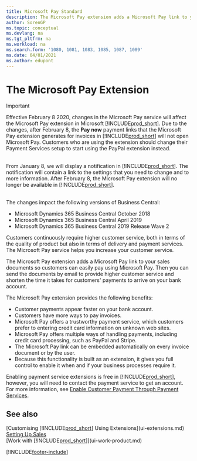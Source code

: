 ```yaml
---
title: Microsoft Pay Standard
description: The Microsoft Pay extension adds a Microsoft Pay link to your sales documents so customers can easily pay using Microsoft Pay.
author: SorenGP
ms.topic: conceptual
ms.devlang: na
ms.tgt_pltfrm: na
ms.workload: na
ms.search.form: '1080, 1081, 1083, 1085, 1087, 1089'
ms.date: 04/01/2021
ms.author: edupont
---
```

# The Microsoft Pay Extension

> [!IMPORTANT]
> Effective February 8 2020, changes in the Microsoft Pay service will affect the Microsoft Pay extension in Microsoft [!INCLUDE[prod_short](includes/prod_long.md)]. Due to the changes, after February 8, the **Pay now** payment links that the Microsoft Pay extension generates for invoices in [!INCLUDE[prod_short](includes/prod_short.md)] will not open Microsoft Pay. Customers who are using the extension should change their Payment Services setup to start using the PayPal extension instead.<br /></br>
>
> From January 8, we will display a notification in [!INCLUDE[prod_short](includes/prod_short.md)]. The notification will contain a link to the settings that you need to change and to more information. After February 8, the Microsoft Pay extension will no longer be available in [!INCLUDE[prod_short](includes/prod_short.md)].<br /></br>
>
> The changes impact the following versions of Business Central:
> - Microsoft Dynamics 365 Business Central October 2018
> - Microsoft Dynamics 365 Business Central April 2019
> - Microsoft Dynamics 365 Business Central 2019 Release Wave 2

Customers continuously require higher customer service, both in terms of the quality of product but also in terms of delivery and payment services. The Microsoft Pay service helps you increase your customer service.

The Microsoft Pay extension adds a Microsoft Pay link to your sales documents so customers can easily pay using Microsoft Pay. Then you can send the documents by email to provide higher customer service and shorten the time it takes for customers' payments to arrive on your bank account.

The Microsoft Pay extension provides the following benefits:
- Customer payments appear faster on your bank account.
- Customers have more ways to pay invoices.
- Microsoft Pay offers a trustworthy payment service, which customers prefer to entering credit card information on unknown web sites.
- Microsoft Pay offers multiple ways of handling payments, including credit card processing, such as PayPal and Stripe.
- The Microsoft Pay link can be embedded automatically on every invoice document or by the user.
- Because this functionality is built as an extension, it gives you full control to enable it when and if your business processes require it.

Enabling payment service extensions is free in [!INCLUDE[prod_short](includes/prod_short.md)], however, you will need to contact the payment service to get an account. For more information, see [Enable Customer Payment Through Payment Services](sales-how-enable-payment-service-extensions.md).

## See also

[Customising [!INCLUDE[prod_short](includes/prod_short.md)] Using Extensions](ui-extensions.md)  
[Setting Up Sales](sales-setup-sales.md)  
[Work with [!INCLUDE[prod_short](includes/prod_short.md)]](ui-work-product.md)  

[!INCLUDE[footer-include](includes/footer-banner.md)]
